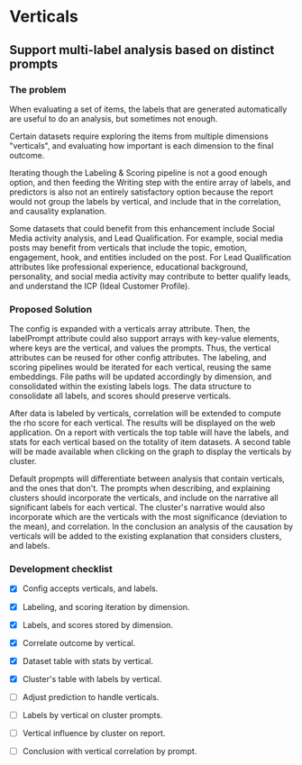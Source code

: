 # Verticals

## Support multi-label analysis based on distinct prompts

### The problem

When evaluating a set of items, the labels that are generated automatically are useful to do an analysis, but sometimes not enough.

Certain datasets require exploring the items from multiple dimensions "verticals", and evaluating how important is each dimension to the final outcome.

Iterating though the Labeling & Scoring pipeline is not a good enough option, and then feeding the Writing step with the entire array of labels, and predictors is also not an entirely satisfactory option because the report would not group the labels by vertical, and include that in the correlation, and causality explanation.

Some datasets that could benefit from this enhancement include Social Media activity analysis, and Lead Qualification. For example, social media posts may benefit from verticals that include the topic, emotion, engagement, hook, and entities included on the post. For Lead Qualification attributes like professional experience, educational background, personality, and social media activity may contribute to better qualify leads, and understand the ICP (Ideal Customer Profile).

### Proposed Solution

The config is expanded with a verticals array attribute. Then, the labelPrompt attribute could also support arrays with key-value elements, where keys are the vertical, and values the prompts. Thus, the vertical attributes can be reused for other config attributes. The labeling, and scoring pipelines would be iterated for each vertical, reusing the same embeddings. File paths will be updated accordingly by dimension, and consolidated within the existing labels logs. The data structure to consolidate all labels, and scores should preserve verticals.

After data is labeled by verticals, correlation will be extended to compute the rho score for each vertical. The results will be displayed on the web application. On a report with verticals the top table will have the labels, and stats for each vertical based on the totality of item datasets. A second table will be made available when clicking on the graph to display the verticals by cluster.

Default propmpts will differentiate between analysis that contain verticals, and the ones that don't. The prompts when describing, and explaining clusters should incorporate the verticals, and include on the narrative all significant labels for each vertical. The cluster's narrative would also incorporate which are the verticals with the most significance (deviation to the mean), and correlation. In the conclusion an analysis of the causation by verticals will be added to the existing explanation that considers clusters, and labels.

### Development checklist

- [x] Config accepts verticals, and labels.
- [x] Labeling, and scoring iteration by dimension.
- [x] Labels, and scores stored by dimension.

- [x] Correlate outcome by vertical.
- [x] Dataset table with stats by vertical.
- [x] Cluster's table with labels by vertical.
- [ ] Adjust prediction to handle verticals.

- [ ] Labels by vertical on cluster prompts.
- [ ] Vertical influence by cluster on report.
- [ ] Conclusion with vertical correlation by prompt.
